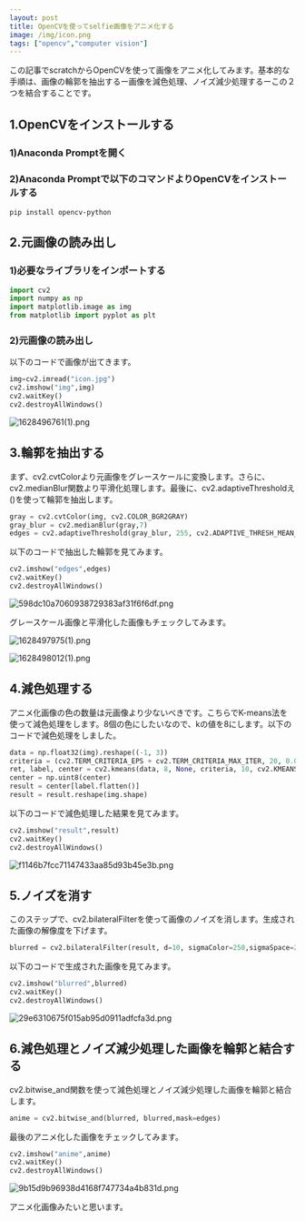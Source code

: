 ```yaml
---
layout: post
title: OpenCVを使ってselfie画像をアニメ化する
image: /img/icon.png
tags: ["opencv","computer vision"]
---
```


この記事でscratchからOpenCVを使って画像をアニメ化してみます。基本的な手順は、画像の輪郭を抽出するー画像を減色処理、ノイズ減少処理するーこの２つを結合することです。

## 1.OpenCVをインストールする
### 1)Anaconda Promptを開く
### 2)Anaconda Promptで以下のコマンドよりOpenCVをインストールする

```
pip install opencv-python
```

## 2.元画像の読み出し
### 1)必要なライブラリをインポートする

```py
import cv2
import numpy as np
import matplotlib.image as img
from matplotlib import pyplot as plt
```

### 2)元画像の読み出し
以下のコードで画像が出てきます。

```py
img=cv2.imread("icon.jpg")
cv2.imshow("img",img)
cv2.waitKey()
cv2.destroyAllWindows()
```

![1628496761(1).png](https://qiita-image-store.s3.ap-northeast-1.amazonaws.com/0/1668082/3058b115-4296-f261-d8f5-ce92197f6341.png)

## 3.輪郭を抽出する
まず、cv2.cvtColorより元画像をグレースケールに変換します。さらに、cv2.medianBlur関数より平滑化処理します。最後に、cv2.adaptiveThresholdえ()を使って輪郭を抽出します。

```py
gray = cv2.cvtColor(img, cv2.COLOR_BGR2GRAY)
gray_blur = cv2.medianBlur(gray,7)
edges = cv2.adaptiveThreshold(gray_blur, 255, cv2.ADAPTIVE_THRESH_MEAN_C, cv2.THRESH_BINARY,7,7)
```

以下のコードで抽出した輪郭を見てみます。

```py
cv2.imshow("edges",edges)
cv2.waitKey()
cv2.destroyAllWindows()
```

![598dc10a7060938729383af31f6f6df.png](https://qiita-image-store.s3.ap-northeast-1.amazonaws.com/0/1668082/d2acb8d6-1c62-e3e9-572d-fe38ec88aefc.png)

グレースケール画像と平滑化した画像もチェックしてみます。

![1628497975(1).png](https://qiita-image-store.s3.ap-northeast-1.amazonaws.com/0/1668082/ef84ec88-750d-24b2-6e91-a08bba6af647.png)

![1628498012(1).png](https://qiita-image-store.s3.ap-northeast-1.amazonaws.com/0/1668082/3eed0768-4b2d-4664-7745-208864562e68.png)

## 4.減色処理する
アニメ化画像の色の数量は元画像より少ないべきです。こちらでK-means法を使って減色処理をします。8個の色にしたいなので、kの値を8にします。以下のコードで減色処理をしました。

```py
data = np.float32(img).reshape((-1, 3))
criteria = (cv2.TERM_CRITERIA_EPS + cv2.TERM_CRITERIA_MAX_ITER, 20, 0.001)
ret, label, center = cv2.kmeans(data, 8, None, criteria, 10, cv2.KMEANS_RANDOM_CENTERS)
center = np.uint8(center)
result = center[label.flatten()]
result = result.reshape(img.shape)
```

以下のコードで減色処理した結果を見てみます。

```py
cv2.imshow("result",result)
cv2.waitKey()
cv2.destroyAllWindows()
```

![f1146b7fcc71147433aa85d93b45e3b.png](https://qiita-image-store.s3.ap-northeast-1.amazonaws.com/0/1668082/a8824968-6add-b532-18f6-b47f79e2c759.png)

## 5.ノイズを消す
このステップで、cv2.bilateralFilterを使って画像のノイズを消します。生成された画像の解像度を下げます。

```py
blurred = cv2.bilateralFilter(result, d=10, sigmaColor=250,sigmaSpace=250)
```

以下のコードで生成された画像を見てみます。

```py
cv2.imshow("blurred",blurred)
cv2.waitKey()
cv2.destroyAllWindows()
```

![29e6310675f015ab95d0911adfcfa3d.png](https://qiita-image-store.s3.ap-northeast-1.amazonaws.com/0/1668082/deab4437-499f-f53c-bec1-4202b9f0b4af.png)

## 6.減色処理とノイズ減少処理した画像を輪郭と結合する
cv2.bitwise_and関数を使って減色処理とノイズ減少処理した画像を輪郭と結合します。

```py
anime = cv2.bitwise_and(blurred, blurred,mask=edges)
```

最後のアニメ化した画像をチェックしてみます。

```py
cv2.imshow("anime",anime)
cv2.waitKey()
cv2.destroyAllWindows()
```

![9b15d9b96938d4168f747734a4b831d.png](https://qiita-image-store.s3.ap-northeast-1.amazonaws.com/0/1668082/29586cb6-7344-c6c2-2c9f-111f896cdc3f.png)

アニメ化画像みたいと思います。
